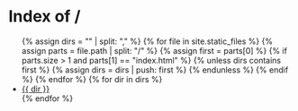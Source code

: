 ---
---

<head>
  <title>Index of /</title>
</head>

<body>
  <h1>Index of /</h1>
  <ul>
    {% assign dirs = "" | split: "," %}
    {% for file in site.static_files %}
      {% assign parts = file.path | split: "/" %}
      {% assign first = parts[0] %}
      {% if parts.size > 1 and parts[1] == "index.html" %}
        {% unless dirs contains first %}
          {% assign dirs = dirs | push: first %}
        {% endunless %}
      {% endif %}
    {% endfor %}
    {% for dir in dirs %}
    <li>
      <a href="{{ site.baseurl | escape }}/{{ dir }}/index.html">{{ dir }}</a>
    </li>
    {% endfor %}
  </ul>
</body>
